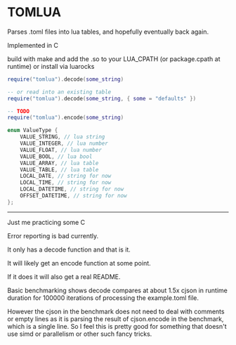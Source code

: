 # TOMLUA

Parses .toml files into lua tables, and hopefully eventually back again.

Implemented in C

build with make and add the .so to your LUA_CPATH (or package.cpath at runtime) or install via luarocks

```lua
require("tomlua").decode(some_string)

-- or read into an existing table
require("tomlua").decode(some_string, { some = "defaults" })

-- TODO
require("tomlua").encode(some_string)
```

```c
enum ValueType {
    VALUE_STRING, // lua string
    VALUE_INTEGER, // lua number
    VALUE_FLOAT, // lua number
    VALUE_BOOL, // lua bool
    VALUE_ARRAY, // lua table
    VALUE_TABLE, // lua table
    LOCAL_DATE, // string for now
    LOCAL_TIME, // string for now
    LOCAL_DATETIME, // string for now
    OFFSET_DATETIME, // string for now
};
```

---

Just me practicing some C

Error reporting is bad currently.

It only has a decode function and that is it.

It will likely get an encode function at some point.

If it does it will also get a real README.

Basic benchmarking shows decode compares at about 1.5x cjson in runtime duration for 100000 iterations of processing the example.toml file.

However the cjson in the benchmark does not need to deal with comments or empty lines as it is parsing the result of cjson.encode in the benchmark, which is a single line.
So I feel this is pretty good for something that doesn't use simd or parallelism or other such fancy tricks.
